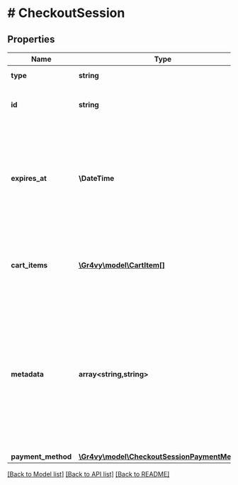 # # CheckoutSession

## Properties

Name | Type | Description | Notes
------------ | ------------- | ------------- | -------------
**type** | **string** | &#x60;checkout-session&#x60;. | [optional]
**id** | **string** | The ID of the Checkout Session. | [optional]
**expires_at** | **\DateTime** | The date and time when the Checkout Session will expire. By default this will be set to 1 hour from the date of creation. | [optional]
**cart_items** | [**\Gr4vy\model\CartItem[]**](CartItem.md) | An array of cart items that represents the line items of a transaction. | [optional]
**metadata** | **array<string,string>** | Any additional information about the transaction that you would like to store as key-value pairs. This data is passed to payment service providers that support it. | [optional]
**payment_method** | [**\Gr4vy\model\CheckoutSessionPaymentMethod**](CheckoutSessionPaymentMethod.md) |  | [optional]

[[Back to Model list]](../../README.md#models) [[Back to API list]](../../README.md#endpoints) [[Back to README]](../../README.md)
